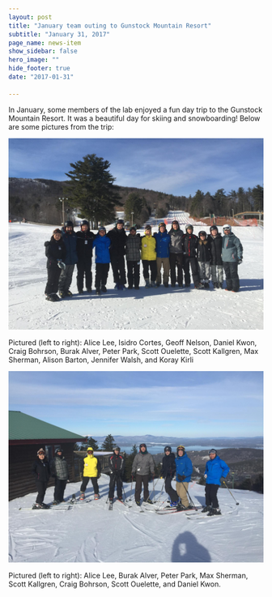 ```yaml
---
layout: post
title: "January team outing to Gunstock Mountain Resort"
subtitle: "January 31, 2017"
page_name: news-item
show_sidebar: false
hero_image: ""
hide_footer: true
date: "2017-01-31"

---
```


In January, some members of the lab enjoyed a fun day trip to the Gunstock Mountain Resort. It was a beautiful day for skiing and snowboarding!  Below are some pictures from the trip:

![Image](/img/news-images/park_lab_ski_trip_2017.jpg)


Pictured (left to right): Alice Lee, Isidro Cortes, Geoff Nelson, Daniel Kwon, Craig Bohrson, Burak Alver, Peter Park, Scott Ouelette, Scott Kallgren, Max Sherman, Alison Barton, Jennifer Walsh, and Koray Kirli

![Image](/img/news-images/park_lab_ski_trip_2017_2.jpg)

Pictured (left to right): Alice Lee, Burak Alver, Peter Park, Max Sherman, Scott Kallgren, Craig Bohrson, Scott Ouelette, and Daniel Kwon.